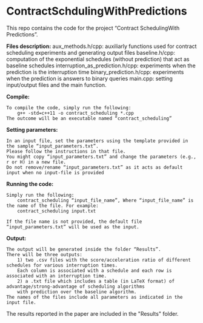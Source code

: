# ContractSchdulingWithPredictions

This repo contains the code for the project “Contract SchedulingWith Predictions”.


**Files description:**
	aux_methods.h/cpp: auxiliarly functions used for contract scheduling experiments and generating output files
	baseline.h/cpp: computation of the exponential schedules (without prediction) that act as baseline schedules 
	interruption_as_prediction.h/cpp: experiments when the prediction is the interruption time
	binary_prediction.h/cpp: experiments when the prediction is answers to binary queries
	main.cpp: setting input/output files and the main function.


**Compile:**

	To compile the code, simply run the following:
		g++ -std=c++11 -o contract_scheduling *.cpp
	The outcome will be an executable named “contract_scheduling”


**Setting parameters:**

	In an input file, set the parameters using the template provided in the sample “input_parameters.txt”. 
	Please follow the instructions in that file.
	You might copy “input_parameters.txt” and change the parameters (e.g., r or H) in a new file. 
	Do not remove/rename “input_parameters.txt” as it acts as default input when no input-file is provided


**Running the code:**

	Simply run the following:
		contract_scheduling “input_file_name”, Where “input_file_name” is the name of the file. For example: 	
		contract_scheduling input.txt

	If the file name is not provided, the default file “input_parameters.txt” will be used as the input.


**Output:**

	The output will be generated inside the folder “Results”. 
	There will be three outputs: 
		1) two .csv files with the score/acceleration ratio of different schedules for various interruption times. 
		Each column is associated with a schedule and each row is associated with an interruption time. 
		2) a .txt file which includes a table (in LaTeX format) of advantage/strong-advantage of scheduling algorithms 
		with prediction over the baseline algorithm.
	The names of the files include all parameters as indicated in the input file.

The results reported in the paper are included in the "Results" folder.




